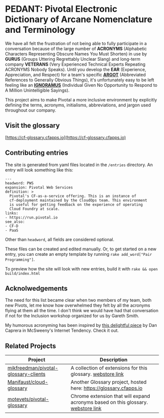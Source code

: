 # PEDANT: Pivotal Electronic Dictionary of Arcane Nomenclature and Terminology

We have all felt the frustration of not being able to fully participate in a
conversation because of the large number of **ACRONYMS** (Alphabetic Characters
Representing Obscure Names You Must Shorten) in use by **GURUS** (Groups
Uttering Regrettably Unclear Slang) and long-term company **VETERANS** (Very
Experienced Technical Experts Repeating ACRONYMS Nobody Speaks). Until you
develop the **EAR** (Experience, Appreciation, and Respect) for a team's
specific [**ARGOT**](https://en.wikipedia.org/wiki/Argot) (Abbreviated
References to Generally Obvious Things), it's unfortunately easy to be left
feeling like an
[**IGNORAMUS**](https://www.merriam-webster.com/dictionary/ignoramus)
(Individual Given No Opportunity to Respond to A Million Unintelligible
Sayings).

This project aims to make Pivotal a more inclusive environment by explicitly
defining the terms, acronyms, initialisms, abbreviations, and jargon used
throughout our company.

## Visit the glossary

[https://cf-glossary.cfapps.io](https://cf-glossary.cfapps.io)

## Contributing entries

The site is generated from yaml files located in the `/entries` directory. An
entry will look something like this:

```
---
headword: PWS
expansion: Pivotal Web Services
definition: >
  Pivotal's CF-as-a-service offering. This is an instance of 
  cf-deployment maintained by the CloudOps team. This environment
  is useful for getting feedback on the experience of operating 
  Cloud Foundry at scale.
links:
- https://run.pivotal.io
see_also:
- CF-D
- PaaS
```

Other than `headword`, all fields are considered optional.

These files can be created and edited manually. Or, to get started on a new
entry, you can create an empty template by running `rake add_word["Pair Programming"]`.

To preview how the site will look with new entries, build it with `rake && open build/index.html`

## Acknolwedgements

The need for this list became clear when two members of my team, both new
Pivots, let me know how overwhelmed they felt by all the acronyms flying at them
all the time. I don't think we would have had that conversation if not for the
Inclusion workshop organized for us by Gareth Smith.

My humorous acronyming has been inspired by [this delightful piece](https://www.mcsweeneys.net/articles/our-top-secret-army-base-uses-too-many-acronyms) by Dan Caprera in McSweeny's Internet Tendency. Check it out.

## Related Projects

| Project | Description |
| ------- | ----------- |
| [mikfreedman/pivotal-glossary-clients](https://github.com/mikfreedman/pivotal-glossary-clients) | A collection of extensions for this glossary. [webstore link](https://chrome.google.com/webstore/detail/pivotal-glossary/ljjopgdkacddgfcpfofhngkbopmoamkk) |
| [Manifaust/cloud-glossary](https://github.com/Manifaust/cloud-glossary) | Another Glossary project, hosted here: <https://glossary.cfapps.io> |
| [motevets/pivotal-glossary](https://github.com/motevets/pivotal-glossary) | Chrome extension that will expand acronyms based on this glossary. [webstore link](https://chrome.google.com/webstore/detail/pivotal-glossary/ldjikeaflhaeahnfcloapnfpnmbjloog) |
